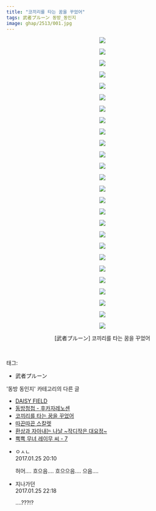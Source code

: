 ```yaml
---
title: "코끼리를 타는 꿈을 꾸었어"
tags: 武者プルーン 동방_동인지
image: ghap/2513/001.jpg
---
```

<div class="article">
<p style="text-align: center; clear: none; float: none;"><img src="{{ site.nasurl }}/ghap/2513/001.jpg"/></p>
<p style="text-align: center; clear: none; float: none;"><img src="{{ site.nasurl }}/ghap/2513/002.jpg"/></p>
<p style="text-align: center; clear: none; float: none;"><img src="{{ site.nasurl }}/ghap/2513/003.jpg"/></p>
<p style="text-align: center; clear: none; float: none;"><img src="{{ site.nasurl }}/ghap/2513/004.jpg"/></p>
<p style="text-align: center; clear: none; float: none;"><img src="{{ site.nasurl }}/ghap/2513/005.jpg"/></p>
<p style="text-align: center; clear: none; float: none;"><img src="{{ site.nasurl }}/ghap/2513/006.jpg"/></p>
<p style="text-align: center; clear: none; float: none;"><img src="{{ site.nasurl }}/ghap/2513/007.jpg"/></p>
<p style="text-align: center; clear: none; float: none;"><img src="{{ site.nasurl }}/ghap/2513/008.jpg"/></p>
<p style="text-align: center; clear: none; float: none;"><img src="{{ site.nasurl }}/ghap/2513/009.jpg"/></p>
<p style="text-align: center; clear: none; float: none;"><img src="{{ site.nasurl }}/ghap/2513/010.jpg"/></p>
<p style="text-align: center; clear: none; float: none;"><img src="{{ site.nasurl }}/ghap/2513/011.jpg"/></p>
<p style="text-align: center; clear: none; float: none;"><img src="{{ site.nasurl }}/ghap/2513/012.jpg"/></p>
<p style="text-align: center; clear: none; float: none;"><img src="{{ site.nasurl }}/ghap/2513/013.jpg"/></p>
<p style="text-align: center; clear: none; float: none;"><img src="{{ site.nasurl }}/ghap/2513/014.jpg"/></p>
<p style="text-align: center; clear: none; float: none;"><img src="{{ site.nasurl }}/ghap/2513/015.jpg"/></p>
<p style="text-align: center; clear: none; float: none;"><img src="{{ site.nasurl }}/ghap/2513/016.jpg"/></p>
<p style="text-align: center; clear: none; float: none;"><img src="{{ site.nasurl }}/ghap/2513/017.jpg"/></p>
<p style="text-align: center; clear: none; float: none;"><img src="{{ site.nasurl }}/ghap/2513/018.jpg"/></p>
<p style="text-align: center; clear: none; float: none;"><img src="{{ site.nasurl }}/ghap/2513/019.jpg"/></p>
<p style="text-align: center; clear: none; float: none;"><img src="{{ site.nasurl }}/ghap/2513/020.jpg"/></p>
<p style="text-align: center; clear: none; float: none;"><img src="{{ site.nasurl }}/ghap/2513/021.jpg"/></p>
<p style="text-align: center; clear: none; float: none;"><img src="{{ site.nasurl }}/ghap/2513/022.jpg"/></p>
<p style="text-align: center; clear: none; float: none;"><img src="{{ site.nasurl }}/ghap/2513/023.jpg"/></p>
<p style="text-align: center; clear: none; float: none;"><img src="{{ site.nasurl }}/ghap/2513/024.jpg"/></p>
<p style="text-align: center; clear: none; float: none;"><img src="{{ site.nasurl }}/ghap/2513/025.jpg"/></p>
<p style="text-align: center; clear: none; float: none;"><img src="{{ site.nasurl }}/ghap/2513/026.jpg"/></p>
<p style="text-align: center; clear: none; float: none;">[武者プルーン] 코끼리를 타는 꿈을 꾸었어</p>
<p><br/></p>
</div><div class="tagTrail">
<p>태그: </p>
<ul>
<li>武者プルーン</li>
</ul>
</div><div class="another">
<p>'동방 동인지' 카테고리의 다른 글</p>
<ul>
<li><a href="/2016-10-09-ghap_2516">DAISY FIELD</a></li>
<li><a href="/2016-10-09-ghap_2515">동방청첩 - 후카자레노센</a></li>
<li><a href="/2016-10-09-ghap_2513">코끼리를 타는 꿈을 꾸었어</a></li>
<li><a href="/2016-10-09-ghap_2512">따끈따끈 스칼렛</a></li>
<li><a href="/2016-10-09-ghap_2511">환상과 자아내는 나날 ~작디작은 대요정~</a></li>
<li><a href="/2016-10-09-ghap_2508">뾱뾱 무녀 레이무 씨 - 7</a></li>
</ul>
</div><div class="cb_module cb_fluid">
<div class="cb_wrt cb_profile">
<div class="comment">
<ul>
<li class="cb_thumb_off" id="comment14900162">
<div class="cb_comment_area">
<div class="cb_info_area">
<div class="cb_section">
<span class="cb_nick_name">ㅇㅅㄴ</span>
</div>
<div class="cb_section">
<span class="cb_date">2017.01.25 20:10 </span>
</div>
</div>
<div class="cb_dsc_comment">
<p class="cb_dsc">
											허어.... 흐으음.... 흐으으음.... 으음....
										</p>
</div>
</div></li>
<li class="cb_thumb_off" id="comment14900278">
<div class="cb_comment_area">
<div class="cb_info_area">
<div class="cb_section">
<span class="cb_nick_name">지나가던</span>
</div>
<div class="cb_section">
<span class="cb_date">2017.01.25 22:18 </span>
</div>
</div>
<div class="cb_dsc_comment">
<p class="cb_dsc">
											....???!?
										</p>
</div>
</div></li>
</ul>
</div>
</div><!-- commentList close -->
</div>